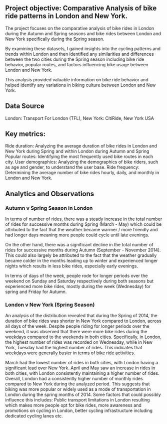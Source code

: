 ## Project objective: Comparative Analysis of bike ride patterns in London and New York.
The project focuses on the comparative analysis of bike rides in London during the Autumn and Spring seasons and bike rides between London and New York specifically during the Spring season. 

By examining these datasets, I gained insights into the cycling patterns and trends within London and then identified any similarities and differences between the two cities during the Spring season including bike ride behavior, popular routes, and factors influencing bike usage between London and New York. 

This analysis provided valuable information on bike ride behavior and helped identify any variations in biking culture between London and New York.

## Data Source
London: Transport For London (TFL), 
New York: CitiRide, New York USA

## Key metrics:
Ride duration: Analyzing the average duration of bike rides in London and New York during Spring and within London during Autumn and Spring
Popular routes: Identifying the most frequently used bike routes in each city.
User demographics: Analyzing the demographics of bike riders, such as age and gender, to understand the user base.
Ride frequency: Determining the average number of bike rides hourly, daily, and monthly in London and New York.

## Analytics and Observations
### Autumn v Spring Season in London
In terms of number of rides, there was a steady increase in the total number of rides for successive months during Spring (March - May) which could be attributed to the fact that the weather became warmer / more friendly and had longer days meaning more people could cycle until late evenings.

On the other hand, there was a significant decline in the total number of rides for successive months during Autumn (September - November 2014). This could also largely be attributed to the fact that the weather gradually became colder in the months leading up to winter and experienced longer nights which results in less bike rides, especially early evenings.

In terms of days of the week, people rode for longer periods over the weekend on Sunday and Saturday respectively during both seasons but experienced more bike rides, mostly during the week (Wednesday) for spring and Friday for Autumn.

### London v New York (Spring Season)
An analysis of the distribution revealed that during the Spring of 2014, the duration of bike rides was shorter in New York compared to London, across all days of the week. Despite people riding for longer periods over the weekend, it was observed that there were more bike rides during the weekdays compared to the weekends in both cities. Specifically, in London, the highest number of rides was recorded on Wednesday, while in New York, Tuesday had the highest number of rides. This indicates that weekdays were generally busier in terms of bike ride activities.

March had the lowest number of rides in both cities, with London having a significant lead over New York. April and May saw an increase in rides in both cities, with London consistently maintaining a higher number of rides. Overall, London had a consistently higher number of monthly rides compared to New York during the analyzed period. This suggests that biking was more popular or widely used as a mode of transportation in London during the spring months of 2014. Some factors that  could possibly influence this includes: Public transport limitations in London resulting which makes more people opt for bike rides, more awareness and promotions on cycling in London, better cycling infrastructure including dedicated cycling lanes etc.
